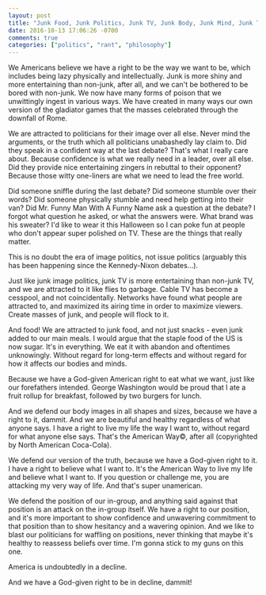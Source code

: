 ```yaml
---
layout: post
title: "Junk Food, Junk Politics, Junk TV, Junk Body, Junk Mind, Junk Truth"
date: 2016-10-13 17:06:26 -0700
comments: true
categories: ["politics", "rant", "philosophy"]
---
```


We Americans believe we have a right to be the way we want to be, which includes being lazy physically and intellectually. Junk is more shiny and more entertaining than non-junk, after all, and we can't be bothered to be bored with non-junk.  We now have many forms of poison that we unwittingly ingest in various ways.  We have created in many ways our own version of the gladiator games that the masses celebrated through the downfall of Rome.

We are attracted to politicians for their image over all else. Never mind the arguments, or the truth which all politicians unabashedly lay claim to.  Did they speak in a confident way at the last debate? That's what I really care about.  Because confidence is what we really need in a leader, over all else. Did they provide nice entertaining zingers in rebuttal to their opponent?  Because those witty one-liners are what we need to lead the free world.

Did someone sniffle during the last debate? Did someone stumble over their words? Did someone physically stumble and need help getting into their van?  Did Mr. Funny Man With A Funny Name ask a question at the debate?  I forgot what question he asked, or what the answers were.  What brand was his sweater?  I'd like to wear it this Halloween so I can poke fun at people who don't appear super polished on TV.  These are the things that really matter.

This is no doubt the era of image politics, not issue politics (arguably this has been happening since the Kennedy-Nixon debates...).

Just like junk image politics, junk TV is more entertaining than non-junk TV, and we are attracted to it like flies to garbage. Cable TV has become a cesspool, and not coincidentally. Networks have found what people are attracted to, and maximized its airing time in order to maximize viewers.  Create masses of junk, and people will flock to it.

And food!  We are attracted to junk food, and not just snacks - even junk added to our main meals. I would argue that the staple food of the US is now sugar. It's in everything. We eat it with abandon and oftentimes unknowingly. Without regard for long-term effects and without regard for how it affects our bodies and minds.

Because we have a God-given American right to eat what we want, just like our forefathers intended.  George Washington would be proud that I ate a fruit rollup for breakfast, followed by two burgers for lunch.

And we defend our body images in all shapes and sizes, because we have a right to it, dammit.  And we are beautiful and healthy regardless of what anyone says. I have a right to live my life the way I want to, without regard for what anyone else says. That's the American Way©, after all (copyrighted by North American Coca-Cola).

We defend our version of the truth, because we have a God-given right to it. I have a right to believe what I want to. It's the American Way to live my life and believe what I want to.  If you question or challenge me, you are attacking my very way of life.  And that's super unamerican.

We defend the position of our in-group, and anything said against that position is an attack on the in-group itself. We have a right to our position, and it's more important to show confidence and unwavering commitment to that position than to show hesitancy and a wavering opinion.  And we like to blast our politicians for waffling on positions, never thinking that maybe it's healthy to reassess beliefs over time.  I'm gonna stick to my guns on this one.

America is undoubtedly in a decline.

And we have a God-given right to be in decline, dammit!